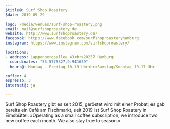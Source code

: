 ```yaml
---
$title@: Surf Shop Roastery
$date: 2019-09-29

logo: /media/venues/surf-shop-roastery.png
email: mail@surfshoproastery.de
website: http://www.surfshoproastery.de/
facebook: https://www.facebook.com/surfshoproasteryhamburg
instagram: https://www.instagram.com/surfshoproastery/

locations:
- address: Lappenbergsallee 43<br>20257 Hamburg
  coordinates: "53.5775327,9.941639"
  hours@: Montag – Freitag 10–19 Uhr<br>Samstag/Sonntag 10–17 Uhr

coffee: 4
espresso: 3
internet@: ja

---
```

Surf Shop Roastery gibt es seit 2015, geröstet wird mit einer Probat; es gab bereits ein Café am Fischmarkt, seit 2019 ist Surf Shop Roastery in Eimsbüttel. »Operating as a small coffee subscription, we introduce two new coffee each month. We also stay true to season.«